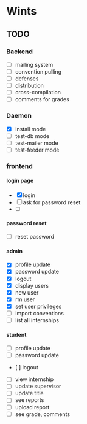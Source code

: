 # Wints

## TODO

### Backend

- [ ] mailing system
- [ ] convention pulling
- [ ] defenses
- [ ] distribution
- [ ] cross-compilation
- [ ] comments for grades

### Daemon

- [x] install mode
- [ ] test-db mode
- [ ] test-mailer mode
- [ ] test-feeder mode

### frontend

#### login page

- [x] login
- [ ] ask for password reset
- [ ]

#### password reset

- [ ] reset password

#### admin
- [x] profile update
- [x] password update
- [x] logout
- [x] display users
- [x] new user
- [x] rm user
- [x] set user privileges
- [ ] import conventions
- [ ] list all internships

#### student
- [ ] profile update
- [ ] password update
- [ ] logout
- [ ] view internship
- [ ] update supervisor
- [ ] update title
- [ ] see reports
- [ ] upload report
- [ ] see grade, comments
